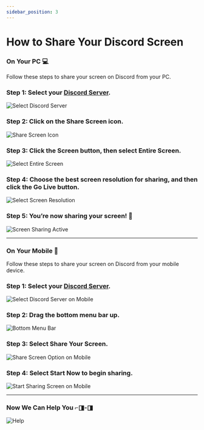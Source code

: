 ```yaml
---
sidebar_position: 3
---
```


# How to Share Your Discord Screen

### **On Your PC 💻**

Follow these steps to share your screen on Discord from your PC.

### **Step 1:** Select your [Discord Server](https://discord.gg/R4s2ykDN).

![Select Discord Server](https://hackmd.io/_uploads/SkscTAFLA.png)

### **Step 2:** Click on the **Share Screen** icon.

![Share Screen Icon](https://hackmd.io/_uploads/rkgRRRY8R.png)

### **Step 3:** Click the **Screen** button, then select **Entire Screen**.

![Select Entire Screen](https://hackmd.io/_uploads/BJ40ek58A.png)

### **Step 4:** Choose the best screen resolution for sharing, and then click the **Go Live** button.

![Select Screen Resolution](https://hackmd.io/_uploads/Sku6fk5UR.png)

### **Step 5:** You’re now sharing your screen! 🎉

![Screen Sharing Active](https://hackmd.io/_uploads/H1XcXyc8A.png)

---

### **On Your Mobile 📱**

Follow these steps to share your screen on Discord from your mobile device.

### **Step 1:** Select your [Discord Server](https://discord.gg/R4s2ykDN).

![Select Discord Server on Mobile](https://hackmd.io/_uploads/SJjhGQ9UC.jpg)

### **Step 2:** Drag the bottom menu bar up.

![Bottom Menu Bar](https://hackmd.io/_uploads/HkHtmX58C.jpg)

### **Step 3:** Select **Share Your Screen**.

![Share Screen Option on Mobile](https://hackmd.io/_uploads/H1kWHQqLA.jpg)

### **Step 4:** Select **Start Now** to begin sharing.

![Start Sharing Screen on Mobile](https://hackmd.io/_uploads/ryWj8QqU0.jpg)

---

### **Now We Can Help You ⌐◨-◨**

![Help](https://hackmd.io/_uploads/r1uA0QcI0.gif)
